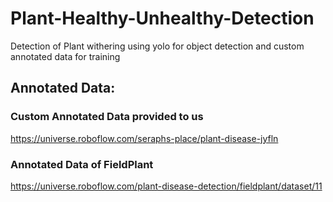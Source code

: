 # Plant-Healthy-Unhealthy-Detection
Detection of Plant withering using yolo for object detection and custom annotated data for training
## Annotated Data: 
### Custom Annotated Data provided to us
https://universe.roboflow.com/seraphs-place/plant-disease-jyfln
### Annotated Data of FieldPlant 
https://universe.roboflow.com/plant-disease-detection/fieldplant/dataset/11

